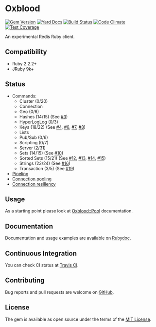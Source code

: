 # Oxblood

[![Gem Version](https://badge.fury.io/rb/oxblood.svg)](https://badge.fury.io/rb/oxblood)
[![Yard Docs](http://img.shields.io/badge/yard-docs-blue.svg)](http://rubydoc.info/github/etehtsea/oxblood/master/frames)
[![Build Status](https://travis-ci.org/etehtsea/oxblood.svg?branch=master)](https://travis-ci.org/etehtsea/oxblood)
[![Code Climate](https://codeclimate.com/github/etehtsea/oxblood/badges/gpa.svg)](https://codeclimate.com/github/etehtsea/oxblood)
[![Test Coverage](https://codeclimate.com/github/etehtsea/oxblood/badges/coverage.svg)](https://codeclimate.com/github/etehtsea/oxblood/coverage)

An experimental Redis Ruby client.

## Compatibility

- Ruby 2.2.2+
- JRuby 9k+

## Status

- Commands:
  - Cluster (0/20)
  - Connection
  - Geo (0/6)
  - Hashes (14/15) (See [#3](https://github.com/etehtsea/oxblood/issues/3))
  - HyperLogLog (0/3)
  - Keys (18/22) (See [#4], [#6], [#7], [#8])
  - Lists
  - Pub/Sub (0/6)
  - Scripting (0/7)
  - Server (2/31)
  - Sets (14/15) (See [#10](https://github.com/etehtsea/oxblood/issues/10))
  - Sorted Sets (15/21) (See [#12], [#13], [#14], [#15])
  - Strings (23/24) (See [#16](https://github.com/etehtsea/oxblood/issues/16))
  - Transaction (3/5) (See [#19])
- [Pipeling](http://www.rubydoc.info/github/etehtsea/oxblood/master/Oxblood/Pipeline)
- [Connection pooling](http://www.rubydoc.info/github/etehtsea/oxblood/master/Oxblood/Pool)
- [Connection resiliency](http://www.rubydoc.info/github/etehtsea/oxblood/master/Oxblood/RSocket)

## Usage
As a starting point please look at [Oxblood::Pool](http://www.rubydoc.info/github/etehtsea/oxblood/master/Oxblood/Pool) documentation.

## Documentation
Documentation and usage examples are available on [Rubydoc](http://rubydoc.info/github/etehtsea/oxblood/master/frames).

## Continuous Integration
You can check CI status at [Travis CI](https://travis-ci.org/etehtsea/oxblood.svg?branch=master).

## Contributing

Bug reports and pull requests are welcome on [GitHub](https://github.com/etehtsea/oxblood).


## License

The gem is available as open source under the terms of the [MIT License](http://opensource.org/licenses/MIT).

[#4]: https://github.com/etehtsea/oxblood/issues/4
[#6]: https://github.com/etehtsea/oxblood/issues/6
[#7]: https://github.com/etehtsea/oxblood/issues/7
[#8]: https://github.com/etehtsea/oxblood/issues/8
[#12]: https://github.com/etehtsea/oxblood/issues/12
[#13]: https://github.com/etehtsea/oxblood/issues/13
[#14]: https://github.com/etehtsea/oxblood/issues/14
[#15]: https://github.com/etehtsea/oxblood/issues/15
[#19]: https://github.com/etehtsea/oxblood/issues/19
